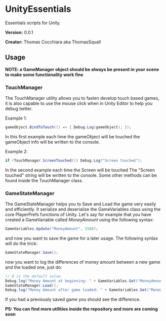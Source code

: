 # UnityEssentials
Essentials scripts for Unity.

**Version:** 0.0.1

**Creator:** Thomas Cocchiara aka ThomasSquall

## Usage
**NOTE: a GameManager object should be always be present in your scene to make some functionality work fine**

### TouchManager
The TouchManager utility allows you to fasten develop touch based games, it is also capable to use the mouse click when in Unity Editor to help you debug better.

Example 1:
```c#
gameObject.BindToTouch(() => { Debug.Log(gameObject); });
```
In this first example each time the gameObject will be touched the gameObject info will be written to the console.

Example 2:
```c#
if (TouchManager.ScreenTouched()) Debug.Log("Screen touched");
```
In the second example each time the Screen will be touched The "Screen touched" string will be written to the console.
Some other methods can be found inside the TouchManager class.

### GameStateManager
The GameStateManager helps you to Save and Load the game very easily and efficiently.
It serialize and deserialize the GameVariables class using the core PlayerPrefs functions of Unity.
Let's say for example that you have created a GameVariable called *MoneyAmount* using the following syntax:
```c#
GameVariables.Update("MoneyAmount", 1500);
```
and now you want to save the game for a later usage. The following syntax will do the trick:
```c#
GameStateManager.Save();
```
now you want to log the differences of money amount between a new game and the loaded one, just do:

```c#
// 0 is the default value.
Debug.log("Money Amount at beginning: " + GameVariables.Get("MoneyAmount", 0));
GameStateManager.Load();
Debug.log("Money Amount after game loaded: " + GameVariables.Get("MoneyAmount", 0));
```
If you had a previously saved game you should see the difference.

**PS: You can find more utilities inside the repository and more are coming soon**
